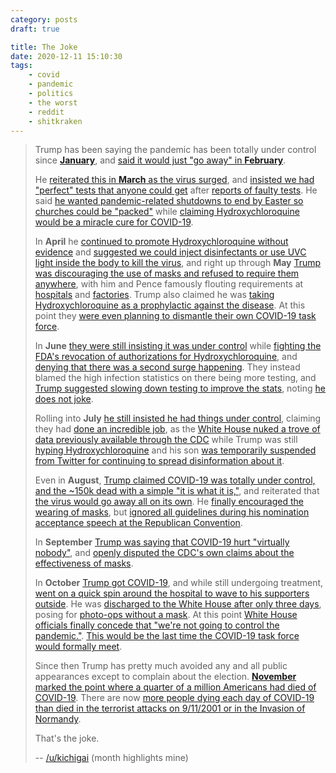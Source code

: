 ```yaml
---
category: posts
draft: true

title: The Joke
date: 2020-12-11 15:10:30
tags:
    - covid
    - pandemic
    - politics
    - the worst
    - reddit
    - shitkraken
---
```


> Trump has been saying the pandemic has been totally under control since [**January**](https://www.cnbc.com/2020/01/22/trump-on-coronavirus-from-china-we-have-it-totally-under-control.html), and [said it would just "go away" in **February**](https://abcnews.go.com/Politics/trump-coronavirus-control-us-problem/story?id=69198905).
> 
> He [reiterated this in **March** as the virus surged](https://www.cnn.com/2020/03/16/politics/coronavirus-us-president-donald-trump-fauci-politics/index.html), and [insisted we had "perfect" tests that anyone could get](https://www.whitehouse.gov/briefings-statements/remarks-president-trump-tour-centers-disease-control-prevention-atlanta-ga/) after [reports of faulty tests](https://www.reuters.com/article/us-china-health-test-kits/u-s-agency-investigating-production-of-faulty-coronavirus-test-kits-idUSKBN20P09Y). He said [he wanted pandemic-related shutdowns to end by Easter so churches could be "packed"](https://www.usatoday.com/story/news/politics/2020/03/24/coronavirus-trump-sets-easter-deadline-reopen-country/2912854001/) while [claiming Hydroxychloroquine would be a miracle cure for COVID-19](https://www.rollcall.com/2020/03/19/fda-walks-back-trump-claims-on-covid-19-drugs/).
> 
> In **April** he [continued to promote Hydroxychloroquine without evidence](https://www.theguardian.com/science/2020/apr/06/coronavirus-cure-fact-check-hydroxychloroquine-trump) and [suggested we could inject disinfectants or use UVC light inside the body to kill the virus](https://www.nbcnews.com/politics/donald-trump/trump-suggests-injection-disinfectant-beat-coronavirus-clean-lungs-n1191216), and right up through **May** [Trump was discouraging the use of masks and refused to require them anywhere](https://www.cnn.com/2020/05/26/politics/donald-trump-mask-joe-biden/index.html), with him and Pence famously flouting requirements at [hospitals](https://www.politico.com/news/2020/04/28/mike-pence-visits-mayo-clinic-without-mask-215841) and [factories](https://time.com/5840833/trump-michigan-ford-plant-tour-mask/). Trump also claimed he was [taking Hydroxychloroquine as a prophylactic against the disease](https://www.nbcnews.com/politics/donald-trump/trump-says-he-s-taking-hydroxychloroquine-prevent-covid-19-despite-n1209706). At this point they [were even planning to dismantle their own COVID-19 task force](https://www.bbc.com/news/world-us-canada-52553829).
> 
> In **June** [they were still insisting it was under control](https://www.washingtonpost.com/politics/trump-administration-says-the-epidemic-is-under-control-despite-surges-in-the-south-and-west/2020/06/29/bf6076be-b9ff-11ea-8cf5-9c1b8d7f84c6_story.html) while [fighting the FDA's revocation of authorizations for Hydroxychloroquine](https://www.reuters.com/article/us-health-coronavirus-hydroxychloroquine/trump-critical-of-fda-decision-to-revoke-emergency-use-of-drug-he-has-promoted-for-covid-19-idUSKBN23M283), and [denying that there was a second surge happening](https://www.whitehouse.gov/articles/vice-president-mike-pence-op-ed-isnt-coronavirus-second-wave/). They instead blamed the high infection statistics on there being more testing, and [Trump suggested slowing down testing to improve the stats](https://apnews.com/article/476068bd60e9048303b736e9d7fc6572), noting [he does not joke](https://www.cbsnews.com/news/trump-slow-down-testing-coronavirus-i-dont-kid/).
> 
> Rolling into **July** [he still insisted he had things under control](https://www.usnews.com/news/politics/articles/2020-07-04/ap-fact-check-trumps-empty-assurance-on-controlling-virus), claiming they had [done an incredible job](https://www.usatoday.com/story/news/politics/2020/07/02/coronavirus-trump-touts-response-covid-19-daily-cases-surge/5359135002/), as the [White House nuked a trove of data previously available through the CDC](https://www.cnbc.com/2020/07/16/us-coronavirus-data-has-already-disappeared-after-trump-administration-shifted-control-from-cdc-to-hhs.html) while Trump was still [hyping Hydroxychloroquine](https://abcnews.go.com/Politics/trump-doubles-defense-hydroxychloroquine-treat-covid-19-efficacy/story?id=72039824) and his son [was temporarily suspended from Twitter for continuing to spread disinformation about it](https://www.theguardian.com/us-news/2020/jul/28/donald-trump-jr-twitter-restricted-hydroxychloroquine).
> 
> Even in **August**, [Trump claimed COVID-19 was totally under control, and the ~150k dead with a simple "it is what it is,"](https://www.cnbc.com/2020/08/04/coronavirus-trump-insists-pandemic-is-under-control-in-us.html), and reiterated that [the virus would go away all on its own](https://www.nytimes.com/2020/10/18/business/china-economy-covid.html). He [finally encouraged the wearing of masks](https://www.cnn.com/2020/08/03/politics/trump-masks-campaign-email/index.html), but [ignored all guidelines during his nomination acceptance speech at the Republican Convention](https://www.usatoday.com/story/news/politics/elections/2020/08/28/rnc-donald-trumps-speech-lacked-some-coronavirus-safeguards/5659672002/).
> 
> In **September** [Trump was saying that COVID-19 hurt "virtually nobody"](https://www.cnn.com/videos/us/2020/09/22/donald-trump-coronavirus-covid-19-swanton-ohio-rally-newday-ldn-vpx.cnn), and [openly disputed the CDC's own claims about the effectiveness of masks](https://www.cnn.com/2020/09/16/politics/donald-trump-coronavirus-masks-health-experts/index.html).
> 
> In **October** [Trump got COVID-19](https://www.npr.org/sections/latest-updates-trump-covid-19-results/2020/10/02/919385151/president-trump-and-first-lady-test-positive-for-covid-19), and while still undergoing treatment, [went on a quick spin around the hospital to wave to his supporters outside](https://www.forbes.com/sites/jimgorzelany/2020/10/05/a-look-at-trumps-armored-suv-and-why-that-photo-op-was-a-bad-idea/). He was [discharged to the White House after only three days](https://www.marketwatch.com/story/trump-says-he-expects-to-be-discharged-from-the-hospital-monday-night-how-long-his-stay-compares-to-other-hospitalized-coronavirus-patients-2020-10-05), posing for [photo-ops without a mask](https://apnews.com/article/virus-outbreak-donald-trump-archive-d39bd670e8a280b6283abcdfc91d4794). At this point [White House officials finally concede that "we're not going to control the pandemic."](https://www.pbs.org/newshour/politics/trump-aide-says-were-not-going-to-control-the-pandemic). [This would be the last time the COVID-19 task force would formally meet](https://www.nbcnews.com/politics/meet-the-press/blog/meet-press-blog-latest-news-analysis-data-driving-political-discussion-n988541/ncrd1246838).
> 
> Since then Trump has pretty much avoided any and all public appearances except to complain about the election. [**November** marked the point where a quarter of a million Americans had died of COVID-19](https://khn.org/morning-breakout/a-quarter-of-a-million-americans-are-now-dead-from-covid/). There are now [more people dying each day of COVID-19 than died in the terrorist attacks on 9/11/2001 or in the Invasion of Normandy](https://apnews.com/article/public-health-new-york-new-york-city-coronavirus-pandemic-a203294d021661100b57ddaeaa08bda9).
> 
> That's the joke.
> 
> -- [/u/kichigai](https://old.reddit.com/r/HighQualityGifs/comments/kb281k/we_should_have_listened_to_dwight_in_february/gfeop5w/) (month highlights mine)
